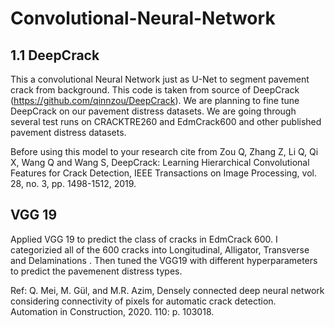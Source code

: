 # Convolutional-Neural-Network

## 1.1 DeepCrack
This a convolutional Neural Network just as U-Net to segment pavement crack from background. This code is taken from source of DeepCrack (https://github.com/qinnzou/DeepCrack). We are planning to fine tune DeepCrack 
on our pavement distress datasets. We are going through several test runs on CRACKTRE260 and EdmCrack600 and other published pavement distress datasets. 

Before using this model to your research cite from Zou Q, Zhang Z, Li Q, Qi X, Wang Q and Wang S, DeepCrack: Learning Hierarchical Convolutional Features for Crack Detection, IEEE Transactions on Image Processing, vol. 28, no. 3, pp. 1498-1512, 2019.

## VGG 19 

Applied VGG 19 to predict the class of cracks in EdmCrack 600. I categorizied all of the 600 cracks into Longitudinal, Alligator, Transverse and Delaminations . Then tuned the VGG19 with different hyperparameters to predict the pavemenent distress types. 

Ref: Q. Mei, M. Gül, and M.R. Azim, Densely connected deep neural network considering connectivity of pixels for automatic crack detection. Automation in Construction, 2020. 110: p. 103018. 
